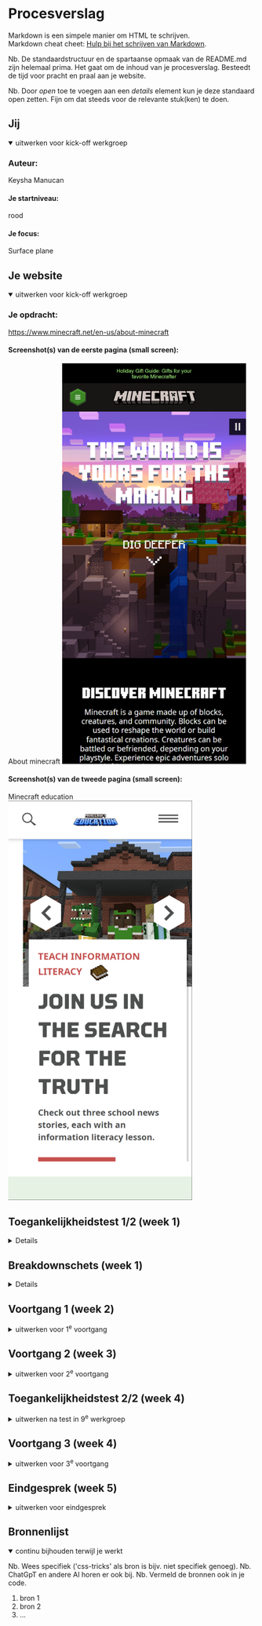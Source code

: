# Procesverslag
Markdown is een simpele manier om HTML te schrijven.  
Markdown cheat cheet: [Hulp bij het schrijven van Markdown](https://github.com/adam-p/markdown-here/wiki/Markdown-Cheatsheet).

Nb. De standaardstructuur en de spartaanse opmaak van de README.md zijn helemaal prima. Het gaat om de inhoud van je procesverslag. Besteedt de tijd voor pracht en praal aan je website.

Nb. Door *open* toe te voegen aan een *details* element kun je deze standaard open zetten. Fijn om dat steeds voor de relevante stuk(ken) te doen.





## Jij

<details open>
  <summary>uitwerken voor kick-off werkgroep</summary>

  ### Auteur:
  Keysha Manucan

  #### Je startniveau:
  rood

  #### Je focus:
  Surface plane
 
</details>





## Je website

<details open>
  <summary>uitwerken voor kick-off werkgroep</summary>

  ### Je opdracht:
  https://www.minecraft.net/en-us/about-minecraft 

  #### Screenshot(s) van de eerste pagina (small screen): 
  About minecraft
  <img src="./readme-images/Pagina 1.png" width="375px" alt="Screenshot pagina 1, about minecraft pagina">
  


  #### Screenshot(s) van de tweede pagina (small screen):
  Minecraft education  
  <img src="./readme-images/Pagina 2.png" width="375px" alt="Screenshot pagina 2, minecraft education pagina">
  

 
</details>



## Toegankelijkheidstest 1/2 (week 1)

<details>
[WCAG Checklist](<FED github/WCAG checklist Minecraft website.pdf>)

  ### Bevindingen
  Lijst met je bevindingen die in de test naar voren kwamen:
  De pagina bevat 128 errors, waarvan 40 img errors
</details>



## Breakdownschets (week 1)

<details>


  ### de hele pagina: 
  [breakdown - Frame 1.pdf](https://github.com/KeyshaManucan/Blokweb/files/13448549/breakdown.-.Frame.1.pdf)

  ### dynamisch deel (bijv menu): 
  ![Burger menu](https://github.com/KeyshaManucan/Blokweb/assets/150794944/31995fa0-be4b-4bb9-8540-066adacf86a2)



  ### wellicht nog een dynamisch deel (bijv filter): 
  ![Animatie](https://github.com/KeyshaManucan/Blokweb/assets/150794944/ccaa7d3c-d2e9-4278-9362-54109d21aa67)



</details>





## Voortgang 1 (week 2)

<details>
  <summary>uitwerken voor 1<sup>e</sup> voortgang</summary>

  ### Stand van zaken
  hier dit ging goed & dit was lastig (neem ook screenshots op van delen van je website en code)
  De basis html van de pagina was gemaakt en hierdoor kon ik met de css aan de slag. Ik liep gelijk tegen een probleem aan en dat was de hamburger menu maken. Dit had ik nog nooit eerder gedaan en het was moeilijk om de navigatie goed te krijgen
  ![Nav](https://github.com/KeyshaManucan/Blokweb/assets/150794944/988d0644-a463-4c84-8c56-e8c5153dd0a0)

  Er waren verschillende websites die de hamburger menu uitlegden, maar de meeste websites gebruikten divs


  ### Agenda voor meeting
  samen met je groepje opstellen

  | student 1      | student 2          | student 3    | student 4        |
  | ---            | ---                | ---          | ---              |
  | dit bespreken  | en dit             | en ik dit    | en dan ik dat    |
  | en dat ook nog | dit als er tijd is | nog een punt | dit wil ik zeker |
  | ...            | ...                | ...          | ...              |


  ### Verslag van meeting
  hier na afloop snel de uitkomsten van de meeting vastleggen

  - punt 1
  - punt 2
  - nog een punt
  - ...

</details>





## Voortgang 2 (week 3)

<details>
  <summary>uitwerken voor 2<sup>e</sup> voortgang</summary>

  ### Stand van zaken
  hier dit ging goed & dit was lastig (neem ook screenshots op van delen van je website en code)

  Ik had moeite met het verkrijgen van het plaatje van de hamburger menu die de website zelf gebruikt. De hamburger menu bestaat uit verschillende lagen die samen zijn gecodeerd, hierdoor is het geen 1 geheel plaatje. Hierdoor heb ik mijn eigen plaatjes gecreëerd:
  
  <img src="./images/hamburger.png" width="375px" alt="Hamburger menu">
  <img src="./images/kruis.png" width="375px" alt="Hamburger menu">

  root kleuren die ik heb toegevoegd voor de navigatie: 
  --green-navigation-1: #a0e080;
  --green-navigation-2: #a0e081;
  --disabled-02: #ede5e2;

  Ik probeerde de stappen te volgen van de oefening uit DLO over de hamburger menu, maar mijn <a> teksten verschenen niet. Alleen twee van de meerdere <a> verschenen, ik liep hier erg vast:

  <img src="./readme-images/Untitlede.png" width="375px" alt="probleem">

  ### Agenda voor meeting
  samen met je groepje opstellen

  | student 1      | student 2          | student 3    | student 4        |
  | ---            | ---                | ---          | ---              |
  | dit bespreken  | en dit             | en ik dit    | en dan ik dat    |
  | en dat ook nog | dit als er tijd is | nog een punt | dit wil ik zeker |
  | ...            | ...                | ...          | ...              |


  ### Verslag van meeting
  hier na afloop snel de uitkomsten van de meeting vastleggen

  - punt 1
  - punt 2
  - nog een punt
- ...

</details>





## Toegankelijkheidstest 2/2 (week 4)

<details>
  <summary>uitwerken na test in 9<sup>e</sup> werkgroep</summary>

  ### Bevindingen
  Lijst met je bevindingen die in de test naar voren kwamen (geef ook aan wat er verbeterd is):

</details>





## Voortgang 3 (week 4)

<details>
  <summary>uitwerken voor 3<sup>e</sup> voortgang</summary>

  ### Stand van zaken
  hier dit ging goed & dit was lastig (neem ook screenshots op van delen van je website en code)


  ### Agenda voor meeting
  samen met je groepje opstellen

  | student 1      | student 2          | student 3    | student 4        |
  | ---            | ---                | ---          | ---              |
  | dit bespreken  | en dit             | en ik dit    | en dan ik dat    |
  | en dat ook nog | dit als er tijd is | nog een punt | dit wil ik zeker |
  | ...            | ...                | ...          | ...              |


  ### Verslag van meeting
  hier na afloop snel de uitkomsten van de meeting vastleggen

  - punt 1
  - punt 2
  - nog een punt
  - ...

</details>





## Eindgesprek (week 5)

<details>
  <summary>uitwerken voor eindgesprek</summary>

  ### Je uitkomst - karakteristiek screenshots:
  <img src="readme-images/dummy-plaatje.jpg" width="375px" alt="uitomst opdracht 1">


  ### Dit ging goed/Heb ik geleerd: 
  Korte omschrijving met plaatjes

  <img src="readme-images/dummy-plaatje.jpg" width="375px" alt="top">


  ### Dit was lastig/Is niet gelukt:
  Korte omschrijving met plaatjes

  <img src="readme-images/dummy-plaatje.jpg" width="375px" alt="bummer">
</details>





## Bronnenlijst

<details open>
  <summary>continu bijhouden terwijl je werkt</summary>

  Nb. Wees specifiek ('css-tricks' als bron is bijv. niet specifiek genoeg). 
  Nb. ChatGpT en andere AI horen er ook bij.
  Nb. Vermeld de bronnen ook in je code.

  1. bron 1
  2. bron 2
  3. ...

</details>
